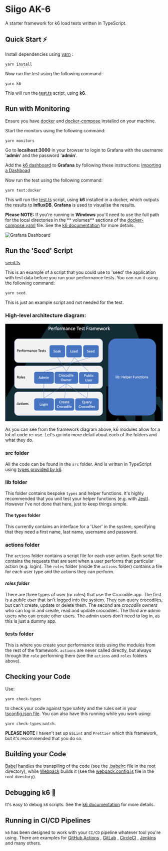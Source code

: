# Siigo AK-6

A starter framework for k6 load tests written in TypeScript.

## Quick Start :zap:

Install dependencies using [yarn](https://yarnpkg.com/getting-started/install) :

`yarn install`

Now run the test using the following command:

`yarn k6`

This will run the [test.ts](/src/tests/test.ts) script, using **k6**.

## Run with Monitoring

Ensure you have [docker](https://www.docker.com/products/docker-desktop)
and [docker-compose](https://docs.docker.com/compose/install/) installed on your machine.

Start the monitors using the following command:

`yarn monitors`

Go to **localhost:3000** in your browser to login to Grafana with the username '**admin**' and the password '**admin**'.

Add the [k6 dashboard](https://grafana.com/grafana/dashboards/2587) to **Grafana** by following these
instructions: [Importing a Dashboad](https://grafana.com/docs/grafana/latest/reference/export_import/)

Now run the test using the following command:

`yarn test:docker`

This will run the [test.ts](/src/tests/test.ts) script, using **k6** installed in a docker, which outputs the results
to **influxDB**. **Grafana** is used to visualise the results.

**Please NOTE:** If you're running in **Windows** you'll need to use the full path for the local directories in the **
volumes** sections of the [docker-compose.yaml](docker-compose.yml) file. See
the [k6 documentation](https://docs.k6.io/docs/docker-on-windows) for more details.

![Grafana Dashboard](https://grafana.com/api/dashboards/2587/images/1696/image)

## Run the 'Seed' Script

[seed.ts](src/tests/seed.ts)

This is an example of a script that you could use to 'seed' the application with test data before you run your
performance tests. You can run it using the following command:

`yarn seed`.

This is just an example script and not needed for the test.

### High-level architecture diagram:

![Framework Diagram](images/FrameworkDiagram.png)

As you can see from the framework diagram above, k6 modules allow for a lot of code re-use. Let's go into more detail
about each of the folders and what they do.

### **src** folder

All the code can be found in the `src` folder. And is written in TypeScript
using [types provided by k6](https://github.com/DefinitelyTyped/DefinitelyTyped/tree/master/types/k6).

### **lib** folder

This folder contains bespoke `types` and helper functions. It's highly recommended that you unit test your helper
functions (e.g. with [Jest](https://jestjs.io/)). However I've not done that here, just to keep things simple.

#### The types folder

This currently contains an interface for a 'User' in the system, specifying that they need a first name, last name,
username and password.

### **actions** folder

The `actions` folder contains a script file for each user action. Each script file contains the requests that are sent
when a user performs that particular action (e.g. login). The `roles` folder (inside the `actions` folder) contains a
file for each user type and the actions they can perform.

#### *roles folder*

There are three types of user (or roles) that use the Crocodile app. The first is a *public user* that isn't logged into
the system. They can query crocodiles, but can't create, update or delete them. The second are *crocodile owners* who
can log in and create, read and update crocodiles. The third are *admin* users who can create other users. The admin
users don't need to log in, as this is just a dummy app.

### **tests** folder

This is where you create your performance tests using the modules from the rest of the framework. `actions` are never
called directly, but always through the `role` performing them (see the `actions` and `roles` folders above).

## Checking your Code

Use:

`yarn check-types`

to check your code against type safety and the rules set in your [tsconfig.json file](tsconfig.json). You can also have
this running while you work using:

`yarn check-types:watch`.

**PLEASE NOTE** I haven't set up `ESLint` and `Prettier` which this framework, but it's recommended that you do so.

## Building your Code

[Babel](https://babeljs.io/) handles the transpiling of the code (see the [.babelrc](.babelrc) file in the root
directory), while [Webpack](https://webpack.js.org/) builds it (see the [webpack.config.js](webpack.config.js) file in
the root directory).

## Debugging k6 :bug:

It's easy to debug `k6` scripts. See the [k6 documentation](https://docs.k6.io/docs/debugging) for more details.

## Running in CI/CD Pipelines

`k6` has been designed to work with your `CI/CD` pipeline whatever tool you're using. There are examples
for [GitHub Actions](https://blog.loadimpact.com/load-testing-using-github-actions)
, [GitLab](https://blog.loadimpact.com/integrating-load-testing-with-gitlab)
, [CircleCI](https://github.com/loadimpact/k6-circleci-example)
, [Jenkins](https://github.com/loadimpact/k6-jenkins-example) and many others.